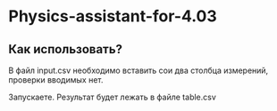 # Physics-assistant-for-4.03

## Как использовать?
В файл input.csv необходимо вставить сои два столбца измерений, проверки вводимых нет.

Запускаете. Результат  будет лежать в файле table.csv
